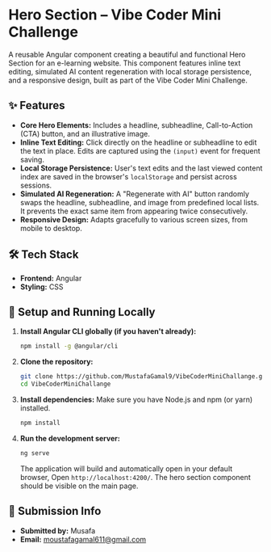 # Hero Section – Vibe Coder Mini Challenge

A reusable Angular component creating a beautiful and functional Hero Section for an e-learning website. This component features inline text editing, simulated AI content regeneration with local storage persistence, and a responsive design, built as part of the Vibe Coder Mini Challenge.

## ✨ Features

*   **Core Hero Elements:** Includes a headline, subheadline, Call-to-Action (CTA) button, and an illustrative image.
*   **Inline Text Editing:** Click directly on the headline or subheadline to edit the text in place. Edits are captured using the `(input)` event for frequent saving.
*   **Local Storage Persistence:** User's text edits and the last viewed content index are saved in the browser's `localStorage` and persist across sessions.
*   **Simulated AI Regeneration:** A "Regenerate with AI" button randomly swaps the headline, subheadline, and image from predefined local lists. It prevents the exact same item from appearing twice consecutively.
*   **Responsive Design:** Adapts gracefully to various screen sizes, from mobile to desktop.

## 🛠️ Tech Stack

*   **Frontend:** Angular 
*   **Styling:** CSS 

## 🚀 Setup and Running Locally

1.  **Install Angular CLI globally (if you haven't already):**
    ```bash
    npm install -g @angular/cli
    ```

2.  **Clone the repository:**
    ```bash
    git clone https://github.com/MustafaGamal9/VibeCoderMiniChallange.git
    cd VibeCoderMiniChallange
    ```

3.  **Install dependencies:**
    Make sure you have Node.js and npm (or yarn) installed.
    
    ```bash
    npm install
    ```

4.  **Run the development server:**
    ```bash
    ng serve
    ```
    The application will build and automatically open in your default browser, Open `http://localhost:4200/`. The hero section component should be visible on the main page.


## 📝 Submission Info
*   **Submitted by:** Musafa 
*   **Email:** moustafagamal611@gmail.com
